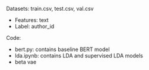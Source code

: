 Datasets: train.csv, test.csv, val.csv
* Features: text
* Label: author_id

Code:
* bert.py: contains baseline BERT model
* lda.ipynb: contains LDA and supervised LDA models
* beta vae
